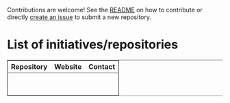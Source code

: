 Contributions are welcome!  See the [README](https://github.com/bzg/covid19-floss-initatives) on how to contribute or
directly [create an issue](https://github.com/bzg/covid19-floss-initatives/issues/new) to submit a new repository.


# List of initiatives/repositories

<table border="2" cellspacing="0" cellpadding="6" rules="groups" frame="hsides">


<colgroup>
<col  class="org-left" />

<col  class="org-left" />

<col  class="org-left" />
</colgroup>
<thead>
<tr>
<th scope="col" class="org-left">Repository</th>
<th scope="col" class="org-left">Website</th>
<th scope="col" class="org-left">Contact</th>
</tr>
</thead>

<tbody>
<tr>
<td class="org-left"><https://github.com/opencovid19-fr/dashboard></td>
<td class="org-left"><https://veille-coronavirus.fr/></td>
<td class="org-left">&#xa0;</td>
</tr>


<tr>
<td class="org-left"><https://github.com/co-demos/covid-viz></td>
<td class="org-left"><https://covid-initiatives.netlify.com></td>
<td class="org-left">&#xa0;</td>
</tr>
</tbody>
</table>

